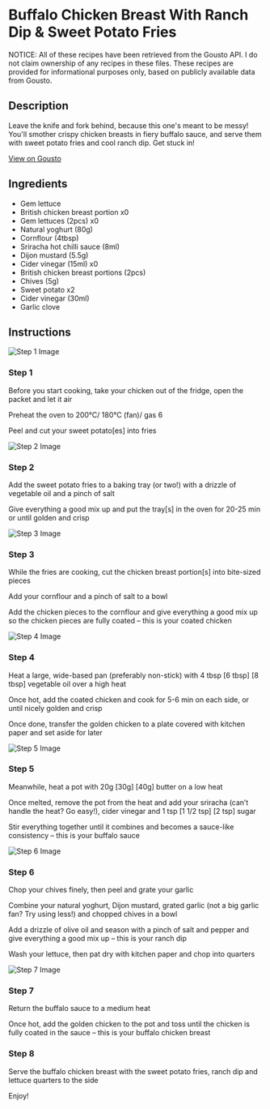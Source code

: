 # Buffalo Chicken Breast With Ranch Dip & Sweet Potato Fries

NOTICE: All of these recipes have been retrieved from the Gousto API. I do not claim ownership of any recipes in these files. These recipes are provided for informational purposes only, based on publicly available data from Gousto.

## Description

Leave the knife and fork behind, because this one's meant to be messy! You'll smother crispy chicken breasts in fiery buffalo sauce, and serve them with sweet potato fries and cool ranch dip. Get stuck in!

[View on Gousto](https://www.gousto.co.uk/recipes/cookbook/buffalo-chicken-breast-with-ranch-dip-sweet-potato-fries)

## Ingredients

- Gem lettuce
- British chicken breast portion x0
- Gem lettuces (2pcs) x0
- Natural yoghurt (80g)
- Cornflour (4tbsp)
- Sriracha hot chilli sauce (8ml)
- Dijon mustard (5.5g)
- Cider vinegar (15ml) x0
- British chicken breast portions (2pcs)
- Chives (5g)
- Sweet potato x2
- Cider vinegar (30ml)
- Garlic clove

## Instructions

![Step 1 Image](https://production-media.gousto.co.uk/cms/recipe-step-image/step-1-1694438946448-x200.jpg)

### Step 1

Before you start cooking, take your chicken out of the fridge, open the packet and let it air

Preheat the oven to 200°C/ 180°C (fan)/ gas 6

Peel and cut your sweet potato[es] into fries

![Step 2 Image](https://production-media.gousto.co.uk/cms/recipe-step-image/step-2-1694438951213-x200.jpg)

### Step 2

Add the sweet potato fries to a baking tray (or two!) with a drizzle of vegetable oil and a pinch of salt

Give everything a good mix up and put the tray[s] in the oven for 20-25 min or until golden and crisp

![Step 3 Image](https://production-media.gousto.co.uk/cms/recipe-step-image/step-3-1694438963909-x200.jpg)

### Step 3

While the fries are cooking, cut the chicken breast portion[s] into bite-sized pieces

Add your cornflour and a pinch of salt to a bowl

Add the chicken pieces to the cornflour and give everything a good mix up so the chicken pieces are fully coated – this is your coated chicken

![Step 4 Image](https://production-media.gousto.co.uk/cms/recipe-step-image/step-4-1694438994352-x200.jpg)

### Step 4

Heat a large, wide-based pan (preferably non-stick) with 4 tbsp<span class="text-danger"> <span class="text-purple">[6 tbsp]</span> [8 tbsp] </span>vegetable oil over a high heat

Once hot, add the coated chicken and cook for 5-6 min on each side, or until nicely golden and crisp

Once done, transfer the golden chicken to a plate covered with kitchen paper and set aside for later

![Step 5 Image](https://production-media.gousto.co.uk/cms/recipe-step-image/step-5-1694438999675-x200.jpg)

### Step 5

Meanwhile, heat a pot with 20g <span class="text-purple">[30g]</span><span class="text-danger"> [40g] </span>butter on a low heat

Once melted, remove the pot from the heat and add your sriracha (can’t handle the heat? Go easy!), cider vinegar and 1 tsp <span class="text-purple">[1 1/2 tsp]</span> <span class="text-danger">[2 tsp] </span>sugar

Stir everything together until it combines and becomes a sauce-like consistency – this is your buffalo sauce

![Step 6 Image](https://production-media.gousto.co.uk/cms/recipe-step-image/step-6-1694439012892-x200.jpg)

### Step 6

Chop your chives finely, then peel and grate your garlic

Combine your natural yoghurt, Dijon mustard, grated garlic (not a big garlic fan? Try using less!) and chopped chives in a bowl

Add a drizzle of olive oil and season with a pinch of salt and pepper and give everything a good mix up – this is your ranch dip

Wash your lettuce, then pat dry with kitchen paper and chop into quarters

![Step 7 Image](https://production-media.gousto.co.uk/cms/recipe-step-image/step-7-1694439018603-x200.jpg)

### Step 7

Return the buffalo sauce to a medium heat

Once hot, add the golden chicken to the pot and toss until the chicken is fully coated in the sauce – this is your buffalo chicken breast

### Step 8

Serve the buffalo chicken breast with the sweet potato fries, ranch dip and lettuce quarters to the side

Enjoy!

